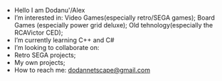 - Hello I am Dodanu'/Alex
- I’m interested in:
    Video Games(especially retro/SEGA games);
    Board Games (especially power grid deluxe);
    Old tehnology(especially the RCAVictor CED);
- I’m currently learning C++ and C#
- I’m looking to collaborate on:
-  Retro SEGA projects;
-  My own projects;
- How to reach me: dodannetscape@gmail.com

<!---
Dodanu/Dodanu is a ✨ special ✨ repository because its `README.md` (this file) appears on your GitHub profile.
You can click the Preview link to take a look at your changes.
--->
